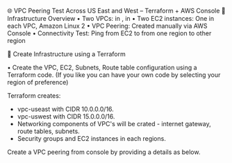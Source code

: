 🌐 VPC Peering Test Across US East and West – Terraform + AWS Console
🧱 Infrastructure Overview
• 	Two VPCs:  in ,  in 
• 	Two EC2 instances: One in each VPC, Amazon Linux 2
• 	VPC Peering: Created manually via AWS Console
• 	Connectivity Test: Ping from  EC2 to from one region to other region

🚀 Create Infrastructure using a Terraform

• 	Create the VPC, EC2, Subnets, Route table configuration using a Terraform code. (If you like you can have your own code by selecting your region of preference)

Terraform creates:
- vpc-useast with CIDR 10.0.0.0/16.
- vpc-uswest with CIDR 15.0.0.0/16.
- Networking components of VPC's will be crated - internet gateway, route tables, subnets.
- Security groups and EC2 instances in each regions.


Create a VPC peering from console by providing a details as below. 





  